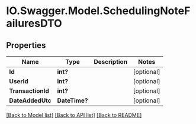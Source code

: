 # IO.Swagger.Model.SchedulingNoteFailuresDTO
## Properties

Name | Type | Description | Notes
------------ | ------------- | ------------- | -------------
**Id** | **int?** |  | [optional] 
**UserId** | **int?** |  | [optional] 
**TransactionId** | **int?** |  | [optional] 
**DateAddedUtc** | **DateTime?** |  | [optional] 

[[Back to Model list]](../README.md#documentation-for-models) [[Back to API list]](../README.md#documentation-for-api-endpoints) [[Back to README]](../README.md)


